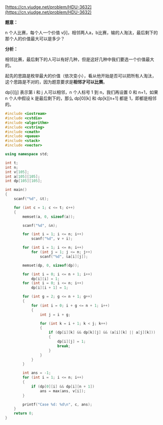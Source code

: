 [https://cn.vjudge.net/problem/HDU-3632](https://cn.vjudge.net/problem/HDU-3632)

**题意：**

n 个人比赛，每个人一个价值 v[i]，相邻两人a，b比赛，输的人淘汰，最后剩下的那个人的价值最大可以是多少？

**分析：**

相邻比赛，最后剩下的人可以有好几种，但是这好几种中我们要选一个价值最大的。

起先的思路是枚举最大的价值（依次变小），看从他开始是否可以把所有人淘汰，这个思路是不对的，因为题意要求是**相邻才可以比赛**。

dp[i][j] 表示第 i 和 j 人可以相邻，n 个人标号 1 到 n，我们再设置 0 和 n+1，如果 n 个人中假设 k 是最后剩下的，那么 dp[0][k] 和 dp[k][n+1] 都是 1，即都是相邻的。

```c++
#include <iostream>
#include <cstdio>
#include <algorithm>
#include <cstring>
#include <cmath>
#include <queue>
#include <stack>
#include <vector>

using namespace std;

int t;
int n;
int v[105];
int a[105][105];
int dp[105][105];

int main()
{
    scanf("%d", &t);

    for (int c = 1; c <= t; c++)
    {
        memset(a, 0, sizeof(a));

        scanf("%d", &n);

        for (int i = 1; i <= n; i++)
            scanf("%d", v + i);

        for (int i = 1; i <= n; i++)
            for (int j = 1; j <= n; j++)
                scanf("%d", &a[i][j]);

        memset(dp, 0, sizeof(dp));

        for (int i = 0; i <= n + 1; i++)
            dp[i][i] = 1;
        for (int i = 0; i <= n; i++)
            dp[i][i + 1] = 1;

        for (int g = 2; g <= n + 1; g++)
        {
            for (int i = 0; i + g <= n + 1; i++)
            {
                int j = i + g;

                for (int k = i + 1; k < j; k++)
                {
                    if (dp[i][k] && dp[k][j] && (a[i][k] || a[j][k]))
                    {
                        dp[i][j] = 1;
                        break;
                    }
                }
            }
        }

        int ans = -1;
        for (int i = 1; i <= n; i++)
        {
            if (dp[0][i] && dp[i][n + 1])
                ans = max(ans, v[i]);
        }

        printf("Case %d: %d\n", c, ans);
    }
    return 0;
}
```
